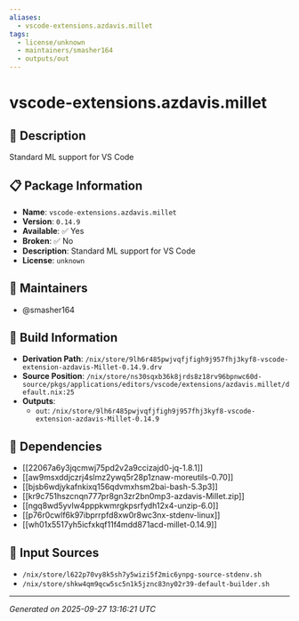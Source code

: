 ```yaml
---
aliases:
  - vscode-extensions.azdavis.millet
tags:
  - license/unknown
  - maintainers/smasher164
  - outputs/out
---
```


# vscode-extensions.azdavis.millet

## 📝 Description

Standard ML support for VS Code

## 📋 Package Information

- **Name**: `vscode-extensions.azdavis.millet`
- **Version**: `0.14.9`
- **Available**: ✅ Yes
- **Broken**: ✅ No
- **Description**: Standard ML support for VS Code
- **License**: `unknown`
## 👥 Maintainers

- @smasher164


## 🔧 Build Information

- **Derivation Path**: `/nix/store/9lh6r485pwjvqfjfigh9j957fhj3kyf8-vscode-extension-azdavis-Millet-0.14.9.drv`
- **Source Position**: `/nix/store/ns30sqxb36k8jrds8z18rv96bpnwc60d-source/pkgs/applications/editors/vscode/extensions/azdavis.millet/default.nix:25`
- **Outputs**:
  - `out`:  `/nix/store/9lh6r485pwjvqfjfigh9j957fhj3kyf8-vscode-extension-azdavis-Millet-0.14.9`

## 🔗 Dependencies

- [[22067a6y3jqcmwj75pd2v2a9ccizajd0-jq-1.8.1]]
- [[aw9msxddjczrj4slmz2ywq5r28p1znaw-moreutils-0.70]]
- [[bjsb6wdjykafnkixq156qdvmxhsm2bai-bash-5.3p3]]
- [[kr9c751hszcnqn777pr8gn3zr2bn0mp3-azdavis-Millet.zip]]
- [[ngq8wd5yvlw4pppkwmrgkpsrfydh12x4-unzip-6.0]]
- [[p76r0cwlf6k97ibprrpfd8xw0r8wc3nx-stdenv-linux]]
- [[wh01x5517yh5icfxkqf11f4mdd871acd-millet-0.14.9]]

## 📁 Input Sources

- `/nix/store/l622p70vy8k5sh7y5wizi5f2mic6ynpg-source-stdenv.sh`
- `/nix/store/shkw4qm9qcw5sc5n1k5jznc83ny02r39-default-builder.sh`

---
*Generated on 2025-09-27 13:16:21 UTC*
